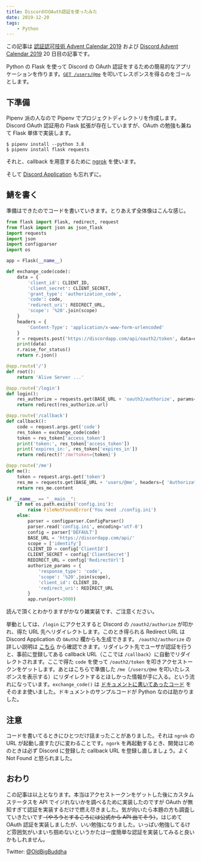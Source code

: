 ```yaml
---
title: DiscordのOAuth認証を使ったみた
date: 2019-12-20
tags:
    - Python
---
```


この記事は [認証認可技術 Advent Calendar 2019](https://qiita.com/advent-calendar/2019/identity) および [Discord Advent Calendar 2019](https://qiita.com/advent-calendar/2019/discord) 20 日目の記事です。

Python の Flask を使って Discord の OAuth 認証をするための簡易的なアプリケーションを作ります。[`GET /users/@me`](https://discordapp.com/developers/docs/resources/user#get-current-user) を叩いてレスポンスを得るのをゴールとします。

## 下準備

Pipenv 派の人なので Pipenv でプロジェクトディレクトリを作成します。Discord OAuth 認証用の Flask 拡張が存在していますが、OAuth の勉強も兼ねて Flask 単体で実装します。

```command
$ pipenv install --python 3.8
$ pipenv install flask requests
```

それと、callback を用意するために [ngrok](https://ngrok.com/) を使います。

そして [Discord Application](https://discordapp.com/developers/applications) も忘れずに。

## 鯖を書く

準備はできたのでコードを書いていきます。とりあえず全体像はこんな感じ。

```python
from flask import Flask, redirect, request
from flask import json as json_flask
import requests
import json
import configparser
import os

app = Flask(__name__)

def exchange_code(code):
    data = {
        'client_id': CLIENT_ID,
        'client_secret': CLIENT_SECRET,
        'grant_type': 'authorization_code',
        'code': code,
        'redirect_uri': REDIRECT_URL,
        'scope': '%20'.join(scope)
    }
    headers = {
        'Content-Type': 'application/x-www-form-urlencoded'
    }
    r = requests.post('https://discordapp.com/api/oauth2/token', data=data, headers=headers)
    print(data)
    r.raise_for_status()
    return r.json()

@app.route('/')
def root():
    return 'Alive Server ...'

@app.route('/login')
def login():
    res_authorize = requests.get(BASE_URL + 'oauth2/authorize', params=authorize_params)
    return redirect(res_authorize.url)

@app.route('/callback')
def callback():
    code = request.args.get('code')
    res_token = exchange_code(code)
    token = res_token['access_token']
    print('token:', res_token['access_token'])
    print('expires_in:', res_token['expires_in'])
    return redirect(f'/me?token={token}')

@app.route('/me')
def me():
    token = request.args.get('token')
    res_me = requests.get(BASE_URL + 'users/@me', headers={ 'Authorization': f'Bearer {token}' })
    return res_me.content

if __name__ == "__main__":
    if not os.path.exists('config.ini'):
        raise FileNotFoundError('You need ./config.ini')
    else:
        parser = configparser.ConfigParser()
        parser.read('config.ini', encoding='utf-8')
        config = parser['DEFAULT']
        BASE_URL = 'https://discordapp.com/api/'
        scope = ['identify']
        CLIENT_ID = config['ClientId']
        CLIENT_SECRET = config['ClientSecret']
        REDIRECT_URL = config['RedirectUrl']
        authorize_params = {
            'response_type': 'code',
            'scope': '%20'.join(scope),
            'client_id': CLIENT_ID,
            'redirect_uri': REDIRECT_URL
        }
        app.run(port=3000)
```

読んで頂くとわかりますがかなり雑実装です、ご注意ください。

挙動としては、`/login` にアクセスすると Discord の `/oauth2/authorize` が叩かれ、得た URL 先へリダイレクトします。このとき得られる Redirect URL は Discord Application の `OAuth2` 欄からも生成できます。 `/oauth2/authorize` の詳しい説明は [こちら](https://discordapp.com/developers/docs/topics/oauth2#authorization-code-grant) から確認できます。リダイレクト先でユーザが認証を行うと、事前に登録してある callback URL（ここでは `/callback`）に自動でリダイレクトされます。ここで得た `code` を使って `/oauth2/token` を叩きアクセストークンをゲットします。あとはこちらで準備した `/me`（`/users/@me` を叩いたレスポンスを表示する）にリダイレクトするとほしかった情報が手に入る。という流れになっています。`exchange_code()` は [ドキュメントに書いてあったコード](https://discordapp.com/developers/docs/topics/oauth2#authorization-code-grant-access-token-exchange-example) をそのまま使いました。ドキュメントのサンプルコードが Python なのは助かりました。

## 注意

コードを書いてるときにひとつだけ詰まったことがありました。それは `ngrok` の URL が起動し直すたびに変わることです。`ngork` を再起動するとき、開発はじめのときは必ず Discord に登録した callback URL を登録し直しましょう。よく Not Found と怒られました。

## おわり

この記事は以上となります。本当はアクセストークンをゲットした後にカスタムステータスを API でイジれないかを調べるために実装したのですが OAuth が無知すぎて認証を実装するだけで燃え尽きました。気が向いたら本題の方も調査していきたいです~~（やろうとするころには公式から API 出てそう）~~。はじめて OAuth 認証を実装しましたが、いい勉強になりました。いっぱい勉強してるけど雰囲気がいまいち掴めないというかたは一度簡単な認証を実装してみると良いかもしれません。

Twitter: [@OldBigBuddha](https://twitter.com/OldBigBuddha)
